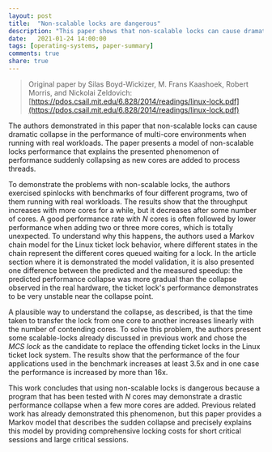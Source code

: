 ```yaml
---
layout: post
title:  "Non-scalable locks are dangerous"
description: "This paper shows that non-scalable locks can cause dramatic collapse in the performance of real workloads, even for very short critical sections, and demonstrates a replacement of the offending nonscalable spin locks with MCS scalable locks."
date:   2021-01-24 14:00:00
tags: [operating-systems, paper-summary]
comments: true
share: true
---
```


> Original paper by Silas Boyd-Wickizer, M. Frans Kaashoek, Robert Morris, and Nickolai Zeldovich: [https://pdos.csail.mit.edu/6.828/2014/readings/linux-lock.pdf](https://pdos.csail.mit.edu/6.828/2014/readings/linux-lock.pdf)

The authors demonstrated in this paper that non-scalable locks can cause dramatic collapse in the performance of multi-core environments when running with real workloads. The paper presents a model of non-scalable locks performance that explains the presented phenomenon of performance suddenly collapsing as new cores are added to process threads.

To demonstrate the problems with non-scalable locks, the authors exercised spinlocks with benchmarks of four different programs, two of them running with real workloads. The results show that the throughput increases with more cores for a while, but it decreases after some number of cores. A good performance rate with *N* cores is often followed by lower performance when adding two or three more cores, which is totally unexpected. To understand why this happens, the authors used a Markov chain model for the Linux ticket lock behavior, where different states in the chain represent the different cores queued waiting for a lock. In the article section where it is demonstrated the model validation, it is also presented one difference between the predicted and the measured speedup: the predicted performance collapse was more gradual than the collapse observed in the real hardware, the ticket lock's performance demonstrates to be very unstable near the collapse point.

A plausible way to understand the collapse, as described, is that the time taken to transfer the lock from one core to another increases linearly with the number of contending cores. To solve this problem, the authors present some scalable-locks already discussed in previous work and chose the *MCS lock* as the candidate to replace the offending ticket locks in the Linux ticket lock system. The results show that the performance of the four applications used in the benchmark increases at least 3.5x and in one case the performance is increased by more than 16x.

This work concludes that using non-scalable locks is dangerous because a program that has been tested with *N* cores may demonstrate a drastic performance collapse when a few more cores are added. Previous related work has already demonstrated this phenomenon, but this paper provides a Markov model that describes the sudden collapse and precisely explains this model by providing comprehensive locking costs for short critical sessions and large critical sessions.
